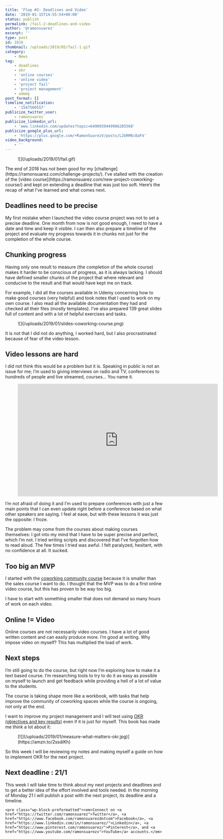 ```yaml
---
title: 'Flop #2: Deadlines and Video'
date: '2019-01-15T14:55:54+00:00'
status: publish
permalink: /fail-2-deadlines-and-video
author: '@ramonsuarez'
excerpt: ''
type: post
id: 1018
thumbnail: /uploads/2019/05/fail-1.gif
category:
    - News
tag:
    - deadlines
    - okr
    - 'online courses'
    - 'online video'
    - 'project fail'
    - 'project management'
    - udemy
post_format: []
timeline_notification:
    - '1547560557'
publicize_twitter_user:
    - ramonsuarez
publicize_linkedin_url:
    - 'www.linkedin.com/updates?topic=6490939449986285568'
publicize_google_plus_url:
    - 'https://plus.google.com/+RamonSuarezV/posts/L2bRM6c8aF4'
video_background:
    - ''
---
```

<div class="wp-block-image"><figure class="aligncenter">![](/uploads/2019/01/fail.gif)</figure></div>The end of 2018 has not been good for my [challenge](https://ramonsuarez.com/challenge-projects/). I’ve stalled with the creation of the [video course](https://ramonsuarez.com/new-project-coworking-course/) and kept on extending a deadline that was just too soft. Here’s the recap of what I’ve learned and what comes next.

Deadlines need to be precise
----------------------------

My first mistake when I launched the video course project was not to set a precise deadline. One month from now is not good enough, I need to have a date and time and keep it visible. I can then also prepare a timeline of the project and evaluate my progress towards it in chunks not just for the completion of the whole course.

Chunking progress
-----------------

Having only one result to measure (the completion of the whole course) makes it harder to be conscious of progress, as it is always lacking. I should have defined smaller chunks of the project that where relevant and conducive to the result and that would have kept me on track.

For example, I did all the courses available in Udemy concerning how to make good courses (very helpful) and took notes that I used to work on my own course. I also read all the available documentation they had and checked all their files (mostly templates). I’ve also prepared 139 great slides full of content and with a lot of helpful exercises and tasks.

<figure class="wp-block-image">![](/uploads/2019/01/slides-coworking-course.png)</figure>It is not that I did not do anything, I worked hard, but I also procrastinated because of fear of the video lesson.

Video lessons are hard
----------------------

I did not think this would be a problem but it is. Speaking in public is not an issue for me; I’m used to giving interviews on radio and TV, conferences to hundreds of people and live streamed, courses… You name it.

<figure class="wp-block-embed-youtube wp-block-embed is-type-video is-provider-youtube wp-embed-aspect-16-9 wp-has-aspect-ratio"><div class="wp-block-embed__wrapper"><span class="embed-youtube" style="text-align:center; display: block;"><iframe allowfullscreen="true" class="youtube-player" height="360" loading="lazy" sandbox="allow-scripts allow-same-origin allow-popups allow-presentation" src="https://www.youtube.com/embed/sYqqrr5bFEo?version=3&rel=1&showsearch=0&showinfo=1&iv_load_policy=1&fs=1&hl=en-US&autohide=2&wmode=transparent" style="border:0;" width="640"></iframe></span></div></figure>I’m not afraid of doing it and I’m used to prepare conferences with just a few main points that I can even update right before a conference based on what other speakers are saying. I feel at ease, but with these lessons it was just the opposite: I froze.

The problem may come from the courses about making courses themselves: I got into my mind that I have to be super precise and perfect, which I’m not. I tried writing scripts and discovered that I’ve forgotten how to read aloud. The few times I tried was awful. I felt paralyzed, hesitant, with no confidence at all. It sucked.

Too big an MVP
--------------

I started with the [coworking community course](https://www.coworkinghandbook.com/coworking-community-course-draft/) because it is smaller than the sales course I want to do. I thought that the MVP was to do a first online video course, but this has proven to be way too big.

I have to start with something smaller that does not demand so many hours of work on each video.

Online != Video
---------------

Online courses are not necessarily video courses. I have a lot of good written content and can easily produce more. I’m good at writing. Why impose video on myself? This has multiplied the load of work.

Next steps
----------

I’m still going to do the course, but right now I’m exploring how to make it a text based course. I’m researching tools to try to do it as easy as possible on myself to launch and get feedback while providing a hell of a lot of value to the students.

The course is taking shape more like a workbook, with tasks that help improve the community of coworking spaces while the course is ongoing, not only at the end.

I want to improve my project management and I will test using [OKR (objectives and key results)](https://amzn.to/2ssdiKh) even if it is just for myself. This book has made me think a lot about it:

<figure class="wp-block-image">[![](/uploads/2019/01/measure-what-matters-okr.jpg)](https://amzn.to/2ssdiKh)</figure>So this week I will be reviewing my notes and making myself a guide on how to implement OKR for the next project.

Next deadline : 21/1
--------------------

This week I will take time to think about my next projects and deadlines and to get a better idea of the effort involved and tools needed. In the morning of Monday 21 I will publish a post with the next project, its deadline and a timeline.

```
<pre class="wp-block-preformatted"><em>Connect on <a href="https://twitter.com/ramonsuarez">Twitter</a>, <a href="https://www.facebook.com/ramonsuarezdotcom">Facebook</a>, <a href="https://www.linkedin.com/in/ramonsuarez/">Linkedin</a>, <a href="https://www.pinterest.com/ramonsuarez/">Pinterest</a>, and <a href="https://www.youtube.com/ramonsuarezv">YouTube</a> accounts.</em>
```